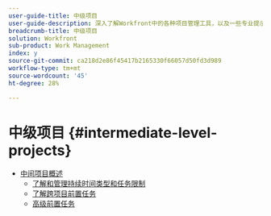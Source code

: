 ```yaml
---
user-guide-title: 中级项目
user-guide-description: 深入了解Workfront中的各种项目管理工具，以及一些专业提示和最佳实践。
breadcrumb-title: 中级项目
solution: Workfront
sub-product: Work Management
index: y
source-git-commit: ca218d2e86f45417b2165330f66057d50fd3d989
workflow-type: tm+mt
source-wordcount: '45'
ht-degree: 28%

---
```




# 中级项目 {#intermediate-level-projects}

+ [中间项目概述](overview.md)
   + [了解和管理持续时间类型和任务限制](/help/manage-work/intermediate-projects/understand-and-manage-duration-types-and-task-constraints.md)
   + [了解跨项目前置任务](/help/manage-work/intermediate-projects/understand-cross-project-predecessors.md)
   + [高级前置任务](/help/manage-work/intermediate-projects/advanced-predecessors.md)

